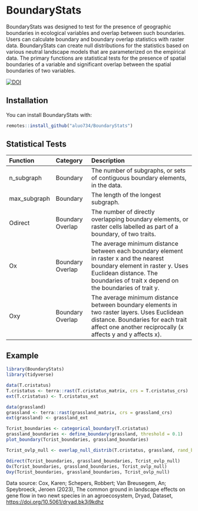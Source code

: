 
# BoundaryStats

BoundaryStats was designed to test for the presence of geographic
boundaries in ecological variables and overlap between such boundaries.
Users can calculate boundary and boundary overlap statistics with raster
data. BoundaryStats can create null distributions for the statistics
based on various neutral landscape models that are parameterized on the
empirical data. The primary functions are statistical tests for the
presence of spatial boundaries of a variable and significant overlap
between the spatial boundaries of two variables.

[![DOI](https://zenodo.org/badge/534683960.svg)](https://zenodo.org/badge/latestdoi/534683960)

## Installation

You can install BoundaryStats with:

``` r
remotes::install_github("aluo734/BoundaryStats")
```

## Statistical Tests

<table class="table table-striped table-hover table-condensed" style="margin-left: auto; margin-right: auto;">
<thead>
<tr>
<th style="text-align:left;">
Function
</th>
<th style="text-align:left;">
Category
</th>
<th style="text-align:left;">
Description
</th>
</tr>
</thead>
<tbody>
<tr>
<td style="text-align:left;">
n_subgraph
</td>
<td style="text-align:left;">
Boundary
</td>
<td style="text-align:left;">
The number of subgraphs, or sets of contiguous boundary elements, in the
data.
</td>
</tr>
<tr>
<td style="text-align:left;">
max_subgraph
</td>
<td style="text-align:left;">
Boundary
</td>
<td style="text-align:left;">
The length of the longest subgraph.
</td>
</tr>
<tr>
<td style="text-align:left;">
Odirect
</td>
<td style="text-align:left;">
Boundary Overlap
</td>
<td style="text-align:left;">
The number of directly overlapping boundary elements, or raster cells
labelled as part of a boundary, of two traits.
</td>
</tr>
<tr>
<td style="text-align:left;">
Ox
</td>
<td style="text-align:left;">
Boundary Overlap
</td>
<td style="text-align:left;">
The average minimum distance between each boundary element in raster x
and the nearest boundary element in raster y. Uses Euclidean distance.
The boundaries of trait x depend on the boundaries of trait y.
</td>
</tr>
<tr>
<td style="text-align:left;">
Oxy
</td>
<td style="text-align:left;">
Boundary Overlap
</td>
<td style="text-align:left;">
The average minimum distance between boundary elements in two raster
layers. Uses Euclidean distance. Boundaries for each trait affect one
another reciprocally (x affects y and y affects x).
</td>
</tr>
</tbody>
</table>

## Example

``` r
library(BoundaryStats)
library(tidyverse)

data(T.cristatus)
T.cristatus <- terra::rast(T.cristatus_matrix, crs = T.cristatus_crs)
ext(T.cristatus) <- T.cristatus_ext

data(grassland)
grassland <- terra::rast(grassland_matrix, crs = grassland_crs)
ext(grassland) <- grassland_ext

Tcrist_boundaries <- categorical_boundary(T.cristatus)
grassland_boundaries <- define_boundary(grassland, threshold = 0.1)
plot_boundary(Tcrist_boundaries, grassland_boundaries)

Tcrist_ovlp_null <- overlap_null_distrib(T.cristatus, grassland, rand_both = FALSE, x_cat = T, n_iterations = 100, x_model = 'random_cluster')

Odirect(Tcrist_boundaries, grassland_boundaries, Tcrist_ovlp_null)
Ox(Tcrist_boundaries, grassland_boundaries, Tcrist_ovlp_null)
Oxy(Tcrist_boundaries, grassland_boundaries, Tcrist_ovlp_null)
```

Data source: Cox, Karen; Schepers, Robbert; Van Breusegem, An;
Speybroeck, Jeroen (2023), The common ground in landscape effects on
gene flow in two newt species in an agroecosystem, Dryad, Dataset,
<https://doi.org/10.5061/dryad.bk3j9kdhz>
